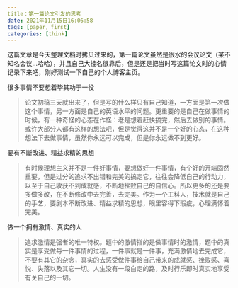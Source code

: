 ```yaml
---
title：第一篇论文引发的思考
date: 2021年11月15日16:06:58
tags: [paper，first]
categories: [think]
---
```


这篇文章是今天整理文档时拷贝过来的，第一篇论文虽然是很水的会议论文（某不知名会议...哈哈），并且自己大挂名很靠后，但是还是把当时写这篇论文时的心情记录下来吧，刚好测试一下自己的个人博客主页。

很多事情不要想着毕其功于一役

> 论文初稿三天就出来了，但是写的什么样只有自己知道，一方面是第一次做这个事情，另一方面是自己的英语水平的问题。更重要的是自己在做事情的时候，有一种奇怪的心态在作怪：老是想着赶快搞完，然后去做别的事情。或许大部分人都有这样的想法吧，但是觉得这并不是一个好的心态，在这种想法下去做事情，虽然你永远可以完成，但是你永远做不到更好。

要有不断改进、精益求精的思想

> 有时候理想主义并不是一件好事情，要想做好一件事情，有个好的开端固然重要，但是过分的追求不出错和完美的搞定它，往往会降低自己的行动力，以至于自己收获不到成就感，不断地挫败自己的自信心。所以更多的还是要多做多改，在不断修改中去完善，去完美。作为一个工科人，技术就是自己的手艺，要剧本不断改进、精益求精的思想，眼里容得下瑕疵，心理满怀着完美。

做一个拥有激情、真实的人

> 追求激情是强者的唯一特权。题中的激情指的是做事情时的激情，题中的真实是享受做每一件事情的过程，一件事就是一件事，充满激情地去完成它，不要有其它的杂念，真实的去感受做件事给自己带来的成就感、挫败感、喜悦、失落以及其它一切。人生没有一段白走的路，及时行乐即时真实地享受有关自己的一切。

